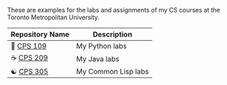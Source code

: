 These are examples for the labs and assignments of my CS courses at  the Toronto Metropolitan University.

  | Repository Name | Description  |
  | ------ | ------ |
  | 🐍 [CPS 109](https://github.com/arifekrem/Labs/tree/main/CPS_109) | My Python labs |
  | ☕️ [CPS 209](https://github.com/arifekrem/Labs/tree/main/CPS%20209) | My Java labs |
  | ☯ [CPS 305](https://github.com/arifekrem/Labs/tree/main/CPS_305) | My Common Lisp labs |
